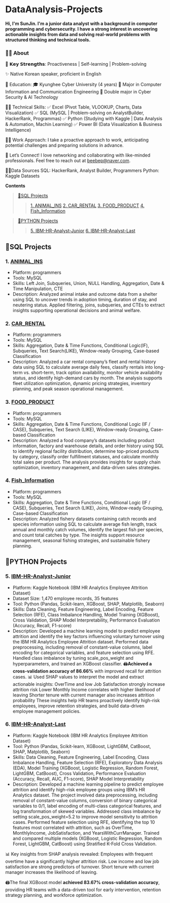 # DataAnalysis-Projects

**Hi, I'm SunJin. I'm a junior data analyst with a background in computer programming and cybersecurity. I have a strong interest in uncovering actionable insights from data and solving real-world problems with structured thinking and technical tools.**

### 👨‍💻 About

📍 𝗞𝗲𝘆 𝗦𝘁𝗿𝗲𝗻𝗴𝘁𝗵𝘀: Proactiveness | Self-learning | Problem-solving

✨ Native Korean speaker, proficient in English

🏫 Education: 🎓 Kyunghee Cyber University (4 years) 📕 Major in Computer Information and Communication Engineering 📕 Double major in Cyber Security & AI Technology

👩‍💻 Technical Skills: ✅ Excel (Pivot Table, VLOOKUP, Charts, Data Visualization) ✅ SQL (MySQL | Problem-solving on AnalystBuilder, HackerRank, Programmas) ✅ Python (Studying with Kaggle | Data Analysis & Automation, Machin Learning) ✅ Power BI (Data Visualization & Business Intelligence)

🏃‍♂️ Work Approach: I take a proactive approach to work, anticipating potential challenges and preparing solutions in advance.

👋 Let’s Connect! I love networking and collaborating with like-minded professionals. Feel free to reach out at [beebep@naver.com](mailto:beebep@naver.com).

👩‍💻Data Sources SQL: HackerRank, Analyst Builder, Programmers Python: Kaggle Datasets

**Contents**
> [📌SQL Projects](##📌SQL-Projects)
>>[1. ANIMAL_INS](###1.ANIMAL_INS)
>>[2. CAR_RENTAL](###2.CAR_RENTAL)
>>[3. FOOD_PRODUCT](###3.FOOD_PRODUCT)
>>[4. Fish_Information](###4.Fish_Information)

> [📌PYTHON Projects](##📌PYTHON-Projects)
>>[5. IBM-HR-Analyst-Junior](###5.IBM-HR-Analyst-Junior)
>>[6. IBM-HR-Analyst-Last](###6.IBM-HR-Analyst-Last)

## 📌SQL Projects
### **1. [ANIMAL_INS](https://github.com/JINNYLOG/DataAnalysis-Projects/blob/main/ANIMAL_INS.sql)**
- Platform: programmers
- Tools: MySQL
- Skills: Left Join, Subqueries, Union, NULL Handling, Aggregation, Date & Time Manipulation, CTE
- Description: Analyzed animal intake and outcome data from a shelter using SQL to uncover trends in adoption timing, duration of stay, and neutering status. Applied filtering, joins, subqueries, and CTEs to extract insights supporting operational decisions and animal welfare.

### **2. [CAR_RENTAL](https://github.com/JINNYLOG/DataAnalysis-🗂️Projects/blob/main/CAR_RENTAL_COMPANY_CAR.sql)**
- Platform: programmers
- Tools: MySQL
- Skills: Aggregation, Date & Time Functions, Conditional Logic(IF), Subqueries, Text Search(LIKE), Window-ready Grouping, Case-based Classification
- Description: Analyzed a car rental company’s fleet and rental history data using SQL to calculate average daily fees, classify rentals into long-term vs. short-term, track option availability, monitor vehicle availability status, and identify high-demand cars by month. The analysis supports fleet utilization optimization, dynamic pricing strategies, inventory planning, and peak season operational management.

### **3. [FOOD_PRODUCT](https://github.com/JINNYLOG/DataAnalysis-Projects/blob/main/FOOD_PRODUCT.sql)**
- Platform: programmers
- Tools: MySQL
- Skills: Aggregation, Date & Time Functions, Conditional Logic (IF / CASE), Subqueries, Text Search (LIKE), Window-ready Grouping, Case-based Classification
- Description: Analyzed a food company’s datasets including product information, factory and warehouse details, and order history using SQL to identify regional facility distribution, determine top-priced products by category, classify order fulfillment statuses, and calculate monthly total sales per product. The analysis provides insights for supply chain optimization, inventory management, and data-driven sales strategies.

### **4. [Fish_Information](https://github.com/JINNYLOG/DataAnalysis-Projects/blob/main/Fish_information.sql)**
- Platform: programmers
- Tools: MySQL
- Skills: Aggregation, Date & Time Functions, Conditional Logic (IF / CASE), Subqueries, Text Search (LIKE), Joins, Window-ready Grouping, Case-based Classification
- Description: Analyzed fishery datasets containing catch records and species information using SQL to calculate average fish length, track annual and monthly catch volumes, identify the largest fish per species, and count total catches by type. The insights support resource management, seasonal fishing strategies, and sustainable fishery planning.

## 📌PYTHON Projects
### **5. [IBM-HR-Analyst-Junior](https://github.com/JINNYLOG/DataAnalysis-Projects/blob/main/IBM-HR-Analyst-Junior.ipynb)**

- Platform: Kaggle Notebook (IBM HR Analytics Employee Attrition Dataset)
- Dataset Size: 1,470 employee records, 35 features
- Tool: Python (Pandas, Scikit-learn, XGBoost, SHAP, Matplotlib, Seaborn)
- Skills: Data Cleaning, Feature Engineering, Label Encoding, Feature Selection (RFE), Class Imbalance Handling, Model Training (XGBoost), Cross Validation, SHAP Model Interpretability, Performance Evaluation (Accuracy, Recall, F1-score)
- Description: 
Developed a machine learning model to predict employee attrition and identify the key factors influencing voluntary turnover using the IBM HR Analytics Employee Attrition dataset. Performed data preprocessing, including removal of constant-value columns, label encoding for categorical variables, and feature selection using RFE. Handled class imbalance by tuning scale_pos_weight and hyperparameters, and trained an XGBoost classifier.
🖨️**Achieved a cross-validation accuracy of 86.66%** with improved recall for attrition cases.
📊 Used SHAP values to interpret the model and extract actionable insights:
OverTime and low Job Satisfaction strongly increase attrition risk
Lower Monthly Income correlates with higher likelihood of leaving
Shorter tenure with current manager also increases attrition probability
These insights help HR teams proactively identify high-risk employees, improve retention strategies, and build data-driven employee management policies.

### **6. [IBM-HR-Analyst-Last](https://github.com/JINNYLOG/DataAnalysis-Projects/blob/main/IBM-HR-Analyst-Last.ipynb)**

- Platform: Kaggle Notebook (IBM HR Analytics Employee Attrition Dataset)
- Tool: Python (Pandas, Scikit-learn, XGBoost, LightGBM, CatBoost, SHAP, Matplotlib, Seaborn)
- Skills: Data Cleaning, Feature Engineering, Label Encoding, Class Imbalance Handling, Feature Selection (RFE), Exploratory Data Analysis (EDA), Model Training (XGBoost, Logistic Regression, Random Forest, LightGBM, CatBoost), Cross Validation, Performance Evaluation (Accuracy, Recall, AUC, F1-score), SHAP Model Interpretability
- Description: 
Developed a machine learning pipeline to predict employee attrition and identify high-risk employee groups using IBM’s HR Analytics dataset.
The project involved data preprocessing, including removal of constant-value columns, conversion of binary categorical variables to 0/1, label encoding of multi-class categorical features, and log transformation of skewed variables.
Addressed class imbalance by setting scale_pos_weight=5.2 to improve model sensitivity to attrition cases.
Performed feature selection using RFE, identifying the top 10 features most correlated with attrition, such as OverTime, MonthlyIncome, JobSatisfaction, and YearsWithCurrManager.
Trained and compared multiple models (XGBoost, Logistic Regression, Random Forest, LightGBM, CatBoost) using Stratified K-Fold Cross Validation.

📊 Key insights from SHAP analysis revealed: 
Employees with frequent overtime have a significantly higher attrition risk.
Low income and low job satisfaction are strong predictors of turnover.
Short tenure with current manager increases the likelihood of leaving.

🖨️The final XGBoost model **achieved 83.67% cross-validation accuracy**, providing HR teams with a data-driven tool for early intervention, retention strategy planning, and workforce optimization.
